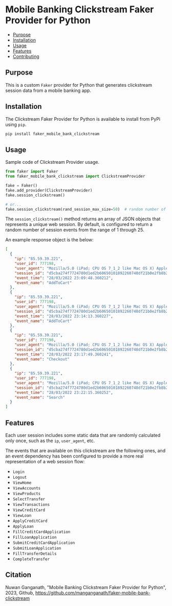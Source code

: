 # Mobile Banking Clickstream Faker Provider for Python

  * [Purpose](#purpose)
  * [Installation](#installation)
  * [Usage](#usage)
  * [Features](#features)
  * [Contributing](#contributing)

## Purpose

This is a custom `Faker` provider for Python that generates clickstream session data from a mobile banking app. 

## Installation

The Clickstream Faker Provider for Python is available to install from PyPi using `pip`.

```bash
pip install faker_mobile_bank_clickstream
```

## Usage

Sample code of Clickstream Provider usage.

```python
from faker import Faker
from faker_mobile_bank_clickstream import ClickstreamProvider

fake = Faker()
fake.add_provider(ClickstreamProvider)
fake.session_clickstream()

# or...
fake.session_clickstream(rand_session_max_size=50)  # random number of events from 1 to 50
```

The `session_clickstream()` method returns an array of JSON objects that represents a unique web session. By default, is
configured to return a random number of session events from the range of 1 through 25.

An example response object is the below:

```json
[
  {
    "ip": "85.59.39.221",
    "user_id": 777198,
    "user_agent": "Mozilla/5.0 (iPad; CPU OS 7_1_2 like Mac OS X) AppleWebKit/537.51.2 (KHTML, like Gecko) CriOS/45.0.2454.68 Mobile/11D257 Safari/9537.53",
    "session_id": "d5cba274f7724780d1ed2b60650101892260748df21b0e2fb8b2b2fd88cedf23",
    "event_time": "28/03/2022 23:09:48.360212",
    "event_name": "AddToCart"
  },
  {
    "ip": "85.59.39.221",
    "user_id": 777198,
    "user_agent": "Mozilla/5.0 (iPad; CPU OS 7_1_2 like Mac OS X) AppleWebKit/537.51.2 (KHTML, like Gecko) CriOS/45.0.2454.68 Mobile/11D257 Safari/9537.53",
    "session_id": "d5cba274f7724780d1ed2b60650101892260748df21b0e2fb8b2b2fd88cedf23",
    "event_time": "28/03/2022 23:14:13.360227",
    "event_name": "AddToCart"
  },
  {
    "ip": "85.59.39.221",
    "user_id": 777198,
    "user_agent": "Mozilla/5.0 (iPad; CPU OS 7_1_2 like Mac OS X) AppleWebKit/537.51.2 (KHTML, like Gecko) CriOS/45.0.2454.68 Mobile/11D257 Safari/9537.53",
    "session_id": "d5cba274f7724780d1ed2b60650101892260748df21b0e2fb8b2b2fd88cedf23",
    "event_time": "28/03/2022 23:17:49.360241",
    "event_name": "Checkout"
  },
  {
    "ip": "85.59.39.221",
    "user_id": 777198,
    "user_agent": "Mozilla/5.0 (iPad; CPU OS 7_1_2 like Mac OS X) AppleWebKit/537.51.2 (KHTML, like Gecko) CriOS/45.0.2454.68 Mobile/11D257 Safari/9537.53",
    "session_id": "d5cba274f7724780d1ed2b60650101892260748df21b0e2fb8b2b2fd88cedf23",
    "event_time": "28/03/2022 23:22:15.360252",
    "event_name": "Search"
  }
]
```

## Features

Each user session includes some static data that are randomly calculated only once, such as the `ip`, `user_agent`, etc.

The events that are available on this clickstream are the following ones, and an event dependency has been configured to
provide a more real representation of a web session flow:

- `Login`
- `Logout`
- `ViewHome`
- `ViewAccounts`
- `ViewProducts`
- `SelectTransfer`
- `ViewTransactions`
- `ViewCreditCard`
- `ViewLoan`
- `ApplyCreditCard`
- `ApplyLoan`
- `FillCreditCardApplication`
- `FillLoanApplication`
- `SubmitCreditCardApplication`
- `SubmitLoanApplication`
- `FillTransferDetails`
- `CompleteTransfer`

## Citation

Nuwan Ganganath, "Mobile Banking Clickstream Faker Provider for Python", 2023, Github, https://github.com/manganganath/faker-mobile-bank-clickstream
